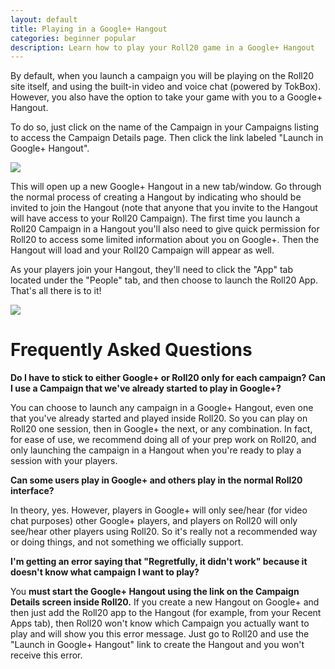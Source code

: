 ```yaml
---
layout: default
title: Playing in a Google+ Hangout
categories: beginner popular
description: Learn how to play your Roll20 game in a Google+ Hangout
---
```


By default, when you launch a campaign you will be playing on the Roll20 site itself, and using the built-in video and voice chat (powered by TokBox). However, you also have the option to take your game with you to a Google+ Hangout. 

To do so, just click on the name of the Campaign in your Campaigns listing to access the Campaign Details page. Then click the link labeled "Launch in Google+ Hangout". 

<img src="/images/gplusss1.jpg" />

This will open up a new Google+ Hangout in a new tab/window. Go through the normal process of creating a Hangout by indicating who should be invited to join the Hangout (note that anyone that you invite to the Hangout will have access to your Roll20 Campaign). The first time you launch a Roll20 Campaign in a Hangout you'll also need to give quick permission for Roll20 to access some limited information about you on Google+. Then the Hangout will load and your Roll20 Campaign will appear as well.

As your players join your Hangout, they'll need to click the "App" tab located under the "People" tab, and then choose to launch the Roll20 App. That's all there is to it!

<img src="/images/gplusss2.jpg" />

# Frequently Asked Questions

**Do I have to stick to either Google+ or Roll20 only for each campaign? Can I use a Campaign that we've already started to play in Google+?**

You can choose to launch any campaign in a Google+ Hangout, even one that you've already started and played inside Roll20. So you can play on Roll20 one session, then in Google+ the next, or any combination. In fact, for ease of use, we recommend doing all of your prep work on Roll20, and only launching the campaign in a Hangout when you're ready to play a session with your players. 

**Can some users play in Google+ and others play in the normal Roll20 interface?**

In theory, yes. However, players in Google+ will only see/hear (for video chat purposes) other Google+ players, and players on Roll20 will only see/hear other players using Roll20. So it's really not a recommended way or doing things, and not something we officially support.

**I'm getting an error saying that "Regretfully, it didn't work" because it doesn't know what campaign I want to play?**

You **must start the Google+ Hangout using the link on the Campaign Details screen inside Roll20.** If you create a new Hangout on Google+ and then just add the Roll20 app to the Hangout (for example, from your Recent Apps tab), then Roll20 won't know which Campaign you actually want to play and will show you this error message. Just go to Roll20 and use the "Launch in Google+ Hangout" link to create the Hangout and you won't receive this error.